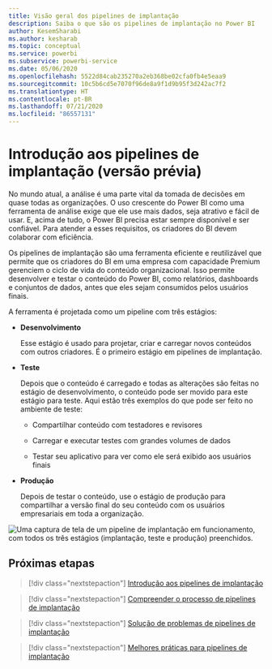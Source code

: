 ```yaml
---
title: Visão geral dos pipelines de implantação
description: Saiba o que são os pipelines de implantação no Power BI
author: KesemSharabi
ms.author: kesharab
ms.topic: conceptual
ms.service: powerbi
ms.subservice: powerbi-service
ms.date: 05/06/2020
ms.openlocfilehash: 5522d84cab235270a2eb368be02cfa0fb4e5eaa9
ms.sourcegitcommit: 10c5b6cd5e7070f96de8a9f1d9b95f3d242ac7f2
ms.translationtype: HT
ms.contentlocale: pt-BR
ms.lasthandoff: 07/21/2020
ms.locfileid: "86557131"
---
```

# <a name="introduction-to-deployment-pipelines-preview"></a>Introdução aos pipelines de implantação (versão prévia)

No mundo atual, a análise é uma parte vital da tomada de decisões em quase todas as organizações. O uso crescente do Power BI como uma ferramenta de análise exige que ele use mais dados, seja atrativo e fácil de usar. E, acima de tudo, o Power BI precisa estar sempre disponível e ser confiável. Para atender a esses requisitos, os criadores do BI devem colaborar com eficiência.

Os pipelines de implantação são uma ferramenta eficiente e reutilizável que permite que os criadores do BI em uma empresa com capacidade Premium gerenciem o ciclo de vida do conteúdo organizacional. Isso permite desenvolver e testar o conteúdo do Power BI, como relatórios, dashboards e conjuntos de dados, antes que eles sejam consumidos pelos usuários finais.

A ferramenta é projetada como um pipeline com três estágios:

* **<a name="development"></a>Desenvolvimento**
    
    Esse estágio é usado para projetar, criar e carregar novos conteúdos com outros criadores. É o primeiro estágio em pipelines de implantação.

* **<a name="test"></a>Teste**

    Depois que o conteúdo é carregado e todas as alterações são feitas no estágio de desenvolvimento, o conteúdo pode ser movido para este estágio para teste. Aqui estão três exemplos do que pode ser feito no ambiente de teste:

    * Compartilhar conteúdo com testadores e revisores

    * Carregar e executar testes com grandes volumes de dados

    * Testar seu aplicativo para ver como ele será exibido aos usuários finais

* **<a name="production"></a>Produção**

    Depois de testar o conteúdo, use o estágio de produção para compartilhar a versão final do seu conteúdo com os usuários empresariais em toda a organização.

![Uma captura de tela de um pipeline de implantação em funcionamento, com todos os três estágios (implantação, teste e produção) preenchidos.](media/deployment-pipelines-overview/deployment-pipelines.png)

## <a name="next-steps"></a>Próximas etapas

>[!div class="nextstepaction"]
>[Introdução aos pipelines de implantação](deployment-pipelines-get-started.md)

>[!div class="nextstepaction"]
>[Compreender o processo de pipelines de implantação](deployment-pipelines-process.md)

>[!div class="nextstepaction"]
>[Solução de problemas de pipelines de implantação](deployment-pipelines-troubleshooting.md)

>[!div class="nextstepaction"]
>[Melhores práticas para pipelines de implantação](deployment-pipelines-best-practices.md)